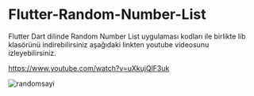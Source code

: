 # Flutter-Random-Number-List

Flutter Dart dilinde Random Number List uygulaması kodları ile birlikte lib klasörünü indirebilirsiniz aşağıdaki linkten youtube videosunu izleyebilirsiniz.

https://www.youtube.com/watch?v=uXkujQlF3uk

![randomsayi](https://user-images.githubusercontent.com/121056717/231096741-c13314ef-3b9f-4349-b6bf-13c47bb1df2d.PNG)
